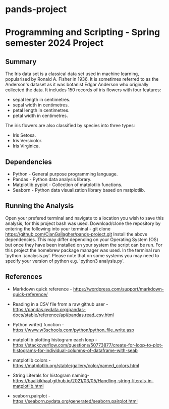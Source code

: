 # pands-project
<h1>Programming and Scripting - Spring semester 2024 Project</h1>

<h2>Summary</h2>

The Iris data set is a classical data set used in machine learning, popularised by Ronald A. Fisher in 1936. It is sometimes referred to as the Anderson's dataset as it was botanist Edgar Anderson who originally collected the data. 
It includes 150 records of iris flowers with four features: 

- sepal length in centimetres.
- sepal width in centimetres.
- petal length in centimetres.
- petal width in centimetres.

The iris flowers are also classified by species into three types: 

- Iris Setosa.
- Iris Versicolor.
- Iris Virginica.

<h2>Dependencies</h2>

* Python - General purpose programming language.
* Pandas - Python data analysis library.
* Matplotlib.pyplot - Collection of matplotlib functions.
* Seaborn - Python data visualization library based on matplotlib.

<h2>Running the Analysis</h2>

Open your prefered terminal and navigate to a location you wish to save this analysis, for this project bash was used.
Download/clone the repository by entering the following into your terminal - git clone https://github.com/CianGallagher/pands-project.git
Install the above dependencies. This may differ depending on your Operating System (OS) but once they have been installed on your system the script can be run. For this project the homebrew package manager was used.
In the terminal run 'python .\analysis.py'. Please note that on some systems you may need to specify your version of python e.g. 'python3 analysis.py'.

<h2>References</h2>

- Markdown quick reference - https://wordpress.com/support/markdown-quick-reference/ 

- Reading in a CSV file from a raw github user - https://pandas.pydata.org/pandas-docs/stable/reference/api/pandas.read_csv.html 

- Python write() function - https://www.w3schools.com/python/python_file_write.asp

- matplotlib plotting histogram each loop - https://stackoverflow.com/questions/50773877/create-for-loop-to-plot-histograms-for-individual-columns-of-dataframe-with-seab 

- matplotlib colors - https://matplotlib.org/stable/gallery/color/named_colors.html

- String Literals for histogram naming- https://baalkikhaal.github.io/2021/03/05/Handling-string-literals-in-matplotlib.html

- seaborn.pairplot - https://seaborn.pydata.org/generated/seaborn.pairplot.html
